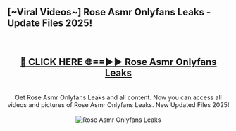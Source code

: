 <h2>[~Viral Videos~] Rose Asmr Onlyfans Leaks - Update Files 2025!</h2>
<br>
<div align="center">
<h2><a href="https://betterlinks.top/A2PfLJ" rel="nofollow">🔴 CLICK HERE 🌐==►► Rose Asmr Onlyfans Leaks</a></h2>
<br>
Get Rose Asmr Onlyfans Leaks and all content. Now you can access all videos and pictures of Rose Asmr Onlyfans Leaks. New Updated Files 2025!
<br>
<br>
<a href="https://betterlinks.top/A2PfLJ" rel="nofollow" data-target="animated-image.originalLink"><img src="https://i.ibb.co.com/WyWwxjT/player-gif2.gif" alt="Rose Asmr Onlyfans Leaks" style="max-width: 100%; display: inline-block;" data-target="animated-image.originalImage"></a>
</div>
<br>
